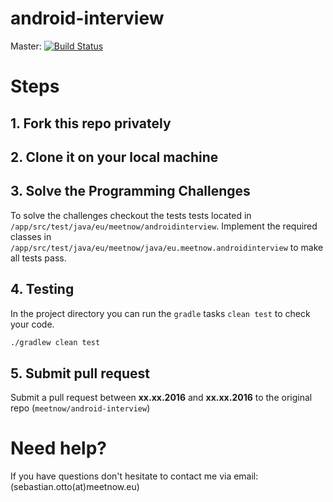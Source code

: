 # android-interview
Master: [![Build Status](https://www.bitrise.io/app/39253833e3058beb.svg?token=jXN5f5YCQSCLcInOnDE6aQ&branch=master)](https://www.bitrise.io/app/39253833e3058beb)
# Steps
## 1. Fork this repo privately
## 2. Clone it on your local machine
## 3. Solve the Programming Challenges
To solve the challenges checkout the tests tests located in `/app/src/test/java/eu/meetnow/androidinterview`. Implement the required classes in `/app/src/test/java/eu/meetnow/java/eu.meetnow.androidinterview` to make all tests pass.  
## 4. Testing
In the project directory you can run the `gradle` tasks `clean test` to check your code.
```bash
./gradlew clean test
```

## 5. Submit pull request
Submit a pull request between __xx.xx.2016__ and __xx.xx.2016__ to the original repo (`meetnow/android-interview`) 

# Need help?
If you have questions don't hesitate to contact me via email: (sebastian.otto(at)meetnow.eu)
